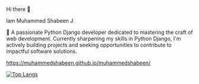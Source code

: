 Hi there 👋

Iam Muhammed Shabeen J

🌱 A passionate Python Django developer dedicated to mastering the craft of web development. Currently sharpening my skills in Python Django, I'm actively building projects and seeking opportunities to contribute to impactful software solutions.

https://muhammedshabeen.github.io/muhammedshabeen/

[![Top Langs](https://github-readme-stats.vercel.app/api/top-langs/?username=muhammedshabeen&layout=compact)](https://github.com/anuraghazra/github-readme-stats)
